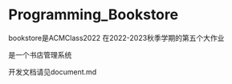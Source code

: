 # Programming_Bookstore

bookstore是ACMClass2022 在2022-2023秋季学期的第五个大作业

是一个书店管理系统

开发文档请见document.md
